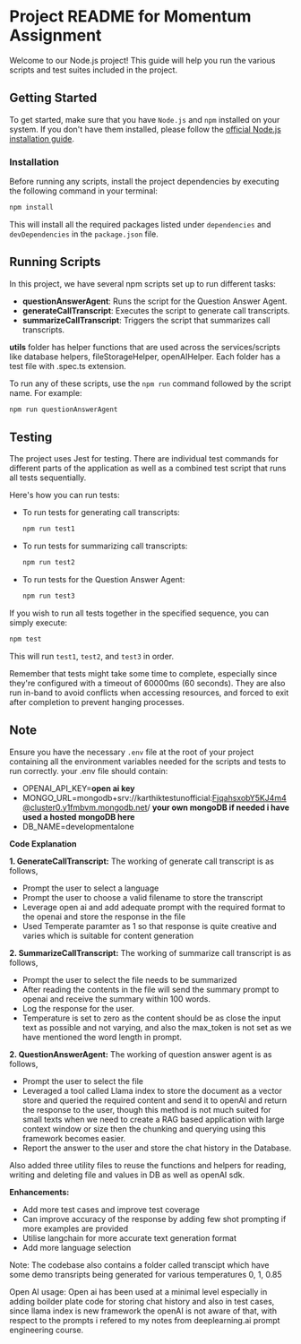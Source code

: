 # Project README for Momentum Assignment

Welcome to our Node.js project! This guide will help you run the various scripts and test suites included in the project.

## Getting Started

To get started, make sure that you have `Node.js` and `npm` installed on your system. If you don't have them installed, please follow the [official Node.js installation guide](https://nodejs.org/en/download/).

### Installation

Before running any scripts, install the project dependencies by executing the following command in your terminal:

```bash
npm install
```

This will install all the required packages listed under `dependencies` and `devDependencies` in the `package.json` file.

## Running Scripts

In this project, we have several npm scripts set up to run different tasks:

- **questionAnswerAgent**: Runs the script for the Question Answer Agent.
- **generateCallTranscript**: Executes the script to generate call transcripts.
- **summarizeCallTranscript**: Triggers the script that summarizes call transcripts.

**utils** folder has helper functions that are used across the services/scripts like database helpers, fileStorageHelper, openAIHelper. Each folder has a test file with .spec.ts extension.

To run any of these scripts, use the `npm run` command followed by the script name. For example:

```bash
npm run questionAnswerAgent
```

## Testing

The project uses Jest for testing. There are individual test commands for different parts of the application as well as a combined test script that runs all tests sequentially.

Here's how you can run tests:

- To run tests for generating call transcripts:
  ```bash
  npm run test1
  ```
- To run tests for summarizing call transcripts:
  ```bash
  npm run test2
  ```
- To run tests for the Question Answer Agent:
  ```bash
  npm run test3
  ```

If you wish to run all tests together in the specified sequence, you can simply execute:

```bash
npm test
```

This will run `test1`, `test2`, and `test3` in order.

Remember that tests might take some time to complete, especially since they're configured with a timeout of 60000ms (60 seconds). They are also run in-band to avoid conflicts when accessing resources, and forced to exit after completion to prevent hanging processes.


## Note
Ensure you have the necessary `.env` file at the root of your project containing all the environment variables needed for the scripts and tests to run correctly. your .env file should contain:

 - OPENAI_API_KEY=**open ai key**
 - MONGO_URL=mongodb+srv://karthiktestunofficial:FjqahsxobY5KJ4m4@cluster0.y1fmbvm.mongodb.net/ **your own mongoDB if needed i have used a hosted mongoDB here**
 - DB_NAME=developmentalone

**Code Explanation**

**1. GenerateCallTranscript:** The working of generate call transcript is as follows,

 - Prompt the user to select a language
 - Prompt the user to choose a valid filename to store the transcript
 - Leverage open ai and add adequate prompt with the required format to the openai and store the response in the file 
 - Used Temperate paramter as 1 so that response is quite creative and varies which is suitable for content generation

 **2. SummarizeCallTranscript:** The working of summarize call transcript is as follows,
 
 - Prompt the user to select the file needs to be summarized
 - After reading the contents in the file will send the summary prompt to openai and receive the summary within 100 words.
 - Log the response for the user.
 - Temperature is set to zero as the content should be as close the input text as possible and not varying, and also the max_token is not set as we have mentioned the word length in prompt.

  **2. QuestionAnswerAgent:** The working of question answer agent is as follows,

  - Prompt the user to select the file
  - Leveraged a tool called Llama index to store the document as a vector store and queried the required content and send it to openAI and return the response to the user, though this method is not much suited for small texts when we need to create a RAG based application with large context window or size then the chunking and querying using this framework becomes easier. 
  - Report the answer to the user and store the chat history in the Database.

Also added three utility files to reuse the functions and helpers for reading, writing and deleting file and values in DB as well as openAI sdk.


**Enhancements:**
- Add more test cases and improve test coverage
- Can improve accuracy of the response by adding few shot prompting if more examples are provided
- Utilise langchain for more accurate text generation format 
- Add more language selection

Note: The codebase also contains a folder called transcipt which have some demo transripts being generated for various temperatures 0, 1, 0.85

Open AI usage: Open ai has been used at a minimal level especially in adding boilder plate code for storing chat history and also in test cases, since llama index is new framework the openAI is not aware of that, with respect to the prompts i refered to my notes from deeplearning.ai prompt engineering course. 



